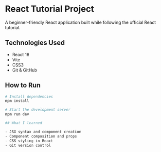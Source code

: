 # React Tutorial Project

A beginner-friendly React application built while following the official React tutorial.

## Technologies Used
- React 18
- Vite
- CSS3
- Git & GitHub

## How to Run
```bash
# Install dependencies
npm install

# Start the development server
npm run dev

## What I learned

- JSX syntax and component creation
- Component composition and props
- CSS styling in React
- Git version control

